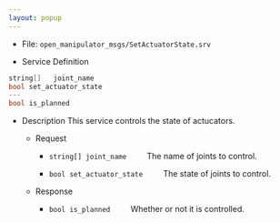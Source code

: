 ```yaml
---
layout: popup
---
```


- File: `open_manipulator_msgs/SetActuatorState.srv`

- Service Definition
 ```c
string[]   joint_name
bool set_actuator_state
---
bool is_planned
```

- Description
This service controls the state of actucators.   

  - Request
    * `string[] joint_name`
&emsp;&emsp; The name of joints to control.

    * `bool set_actuator_state`
&emsp;&emsp; The state of joints to control.

  - Response
    * `bool is_planned`
&emsp;&emsp; Whether or not it is controlled.


